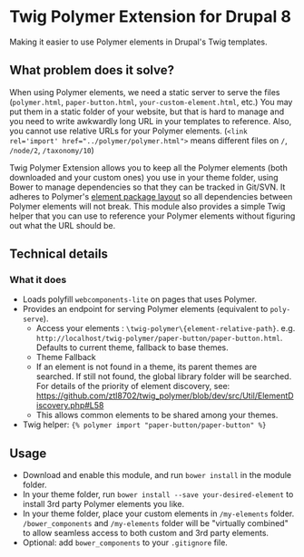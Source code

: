 # Twig Polymer Extension for Drupal 8
Making it easier to use Polymer elements in Drupal's Twig templates.

## What problem does it solve?
When using Polymer elements, we need a static server to serve the files (`polymer.html`, `paper-button.html`, `your-custom-element.html`, etc.) You may put them in a static folder of your website, but that is hard to manage and you need to write awkwardly long URL in your templates to reference. Also, you cannot use relative URLs for your Polymer elements. (`<link rel='import' href="../polymer/polymer.html">` means different files on `/`, `/node/2`, `/taxonomy/10`)

Twig Polymer Extension allows you to keep all the Polymer elements (both downloaded and your custom ones) you use in your theme folder, using Bower to manage dependencies so that they can be tracked in Git/SVN. It adheres to Polymer's [element package layout](https://www.polymer-project.org/1.0/docs/tools/polymer-cli#element-project-layout) so all dependencies between Polymer elements will not break. This module also provides a simple Twig helper that you can use to reference your Polymer elements without figuring out what the URL should be.

## Technical details
### What it does
 * Loads polyfill `webcomponents-lite` on pages that uses Polymer.
 * Provides an endpoint for serving Polymer elements (equivalent to `poly-serve`).
   - Access your elements : `\twig-polymer\{element-relative-path}`. e.g. `http://localhost/twig-polymer/paper-button/paper-button.html`. Defaults to current theme, fallback to base themes.
   - Theme Fallback
    - If an element is not found in a theme, its parent themes are searched. If still not found, the global library folder will be searched. For details of the priority of element discovery, see: https://github.com/ztl8702/twig_polymer/blob/dev/src/Util/ElementDiscovery.php#L58
    - This allows common elements to be shared among your themes.
 * Twig helper: `{% polymer import "paper-button/paper-button" %}`

## Usage
 - Download and enable this module, and run `bower install` in the module folder. 
 - In your theme folder, run `bower install --save your-desired-element` to install 3rd party Polymer elements you like.
 - In your theme folder, place your custom elements in `/my-elements` folder. `/bower_components` and `/my-elements` folder will be "virtually combined" to allow seamless access to both custom and 3rd party elements. 
 - Optional: add `bower_components` to your `.gitignore` file.
